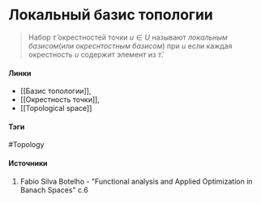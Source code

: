 # Локальный базис топологии
>Набор $\hat\tau$ окрестностей точки $u\in U$ называют *локальным базисом*(или *окреснтостным базисом*) при $u$ если каждая окрестность $u$ содержит элемент из $\hat\tau$.

#### Линки
- [[Базис топологии]],
- [[Окрестность точки]],
- [[Topological space]]
#### Тэги
 #Topology 
#### Источники
 1. Fabio Silva Botelho - "Functional analysis and Applied Optimization in Banach Spaces" с.6
